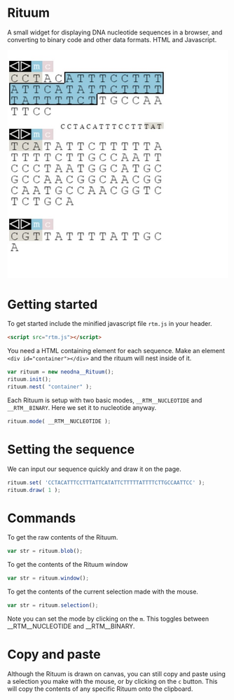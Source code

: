 # Rituum
A small widget for displaying DNA nucleotide sequences in a browser, and converting to binary code and other data formats. HTML and Javascript.

![rituum](ss13062021.jpg)

# Getting started
To get started include the minified javascript file `rtm.js` in your header.
```html
<script src="rtm.js"></script>
```

You need a HTML containing element for each sequence. Make an element `<div id="container"></div>` and the rituum will nest inside of it.
```js
var rituum = new neodna__Rituum();
rituum.init();
rituum.nest( "container" );
```

Each Rituum is setup with two basic modes, `__RTM__NUCLEOTIDE` and `__RTM__BINARY`. Here we set it to nucleotide anyway.
```js
rituum.mode( __RTM__NUCLEOTIDE );
```

# Setting the sequence
We can input our sequence quickly and draw it on the page.
```js
rituum.set( 'CCTACATTTCCTTTATTCATATTCTTTTTATTTTCTTGCCAATTCC' );
rituum.draw( 1 );
```

# Commands
To get the raw contents of the Rituum.
```js
var str = rituum.blob();
```

To get the contents of the Rituum window
```js
var str = rituum.window();
```

To get the contents of the current selection made with the mouse.
```js
var str = rituum.selection();
```

Note you can set the mode by clicking on the `m`. This toggles between __RTM__NUCLEOTIDE and __RTM__BINARY.

# Copy and paste
Although the Rituum is drawn on canvas, you can still copy and paste using a selection you make with the mouse, 
or by clicking on the `c` button. This will copy the contents of any specific Rituum onto the clipboard.
